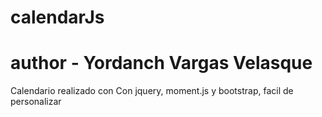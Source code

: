 # calendarJs
# author - Yordanch Vargas Velasque

Calendario realizado con Con jquery, moment.js y bootstrap, facil de personalizar
